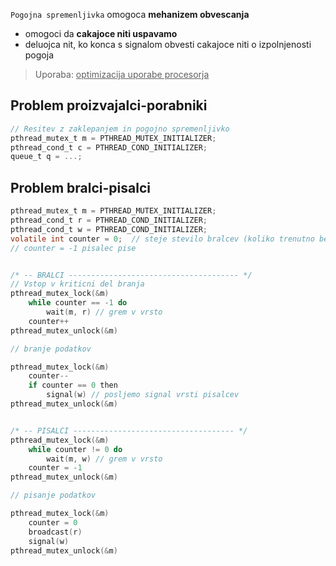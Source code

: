 `Pogojna spremenljivka` omogoca **mehanizem obvescanja**
- omogoci da **cakajoce niti uspavamo** 
- deluojca nit, ko konca s signalom obvesti cakajoce niti o izpolnjenosti pogoja

> Uporaba: <u>optimizacija uporabe procesorja</u>


## Problem proizvajalci-porabniki

```c
// Resitev z zaklepanjem in pogojno spremenljivko
pthread_mutex_t m = PTHREAD_MUTEX_INITIALIZER;
pthread_cond_t c = PTHREAD_COND_INITIALIZER;
queue_t q = ...;
```

## Problem bralci-pisalci
```c
pthread_mutex_t m = PTHREAD_MUTEX_INITIALIZER;
pthread_cond_t r = PTHREAD_COND_INITIALIZER;
pthread_cond_t w = PTHREAD_COND_INITIALIZER;
volatile int counter = 0;  // steje stevilo bralcev (koliko trenutno bere)
// counter = -1 pisalec pise


/* -- BRALCI -------------------------------------- */
// Vstop v kriticni del branja
pthread_mutex_lock(&m)
    while counter == -1 do
        wait(m, r) // grem v vrsto
    counter++
pthread_mutex_unlock(&m)

// branje podatkov

pthread_mutex_lock(&m)
    counter--
    if counter == 0 then
        signal(w) // posljemo signal vrsti pisalcev
pthread_mutex_unlock(&m)


/* -- PISALCI ------------------------------------ */
pthread_mutex_lock(&m)
	while counter != 0 do
		wait(m, w) // grem v vrsto
	counter = -1
pthread_mutex_unlock(&m)

// pisanje podatkov

pthread_mutex_lock(&m)
	counter = 0
	broadcast(r)
	signal(w)
pthread_mutex_unlock(&m)
```
